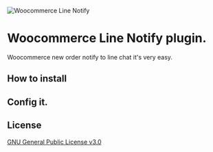 ![Woocommerce Line Notify](https://github.com/iamapinan/wc_linenotify/raw/master/src/image/wc_line.png)
# Woocommerce Line Notify plugin.
Woocommerce new order notify to line chat it's very easy.

## How to install

## Config it.

## License
[GNU General Public License v3.0](https://github.com/iamapinan/wc_linenotify/blob/master/LICENSE)
